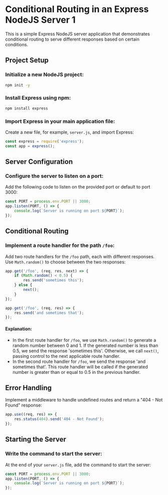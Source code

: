 
# Conditional Routing in an Express NodeJS Server 1

This is a simple Express NodeJS server application that demonstrates conditional routing to serve different responses based on certain conditions.

## Project Setup

### Initialize a new NodeJS project:

```bash
npm init -y
```

### Install Express using npm:

```bash
npm install express
```

### Import Express in your main application file:

Create a new file, for example, `server.js`, and import Express:

```javascript
const express = require('express');
const app = express();
```

## Server Configuration

### Configure the server to listen on a port:

Add the following code to listen on the provided port or default to port 3000:

```javascript
const PORT = process.env.PORT || 3000;
app.listen(PORT, () => {
    console.log(`Server is running on port ${PORT}`);
});
```

## Conditional Routing

### Implement a route handler for the path `/foo`:

Add two route handlers for the `/foo` path, each with different responses. Use `Math.random()` to choose between the two responses:

```javascript
app.get('/foo', (req, res, next) => {
    if (Math.random() < 0.5) {
        res.send('sometimes this');
    } else {
        next();
    }
});

app.get('/foo', (req, res) => {
    res.send('and sometimes that');
});
```

#### Explanation:

- In the first route handler for `/foo`, we use `Math.random()` to generate a random number between 0 and 1. If the generated number is less than 0.5, we send the response 'sometimes this'. Otherwise, we call `next()`, passing control to the next applicable route handler.
- In the second route handler for `/foo`, we send the response 'and sometimes that'. This route handler will be called if the generated number is greater than or equal to 0.5 in the previous handler.

## Error Handling

Implement a middleware to handle undefined routes and return a "404 - Not Found" response:

```javascript
app.use((req, res) => {
    res.status(404).send('404 - Not Found');
});
```

## Starting the Server

### Write the command to start the server:

At the end of your `server.js` file, add the command to start the server:

```javascript
const PORT = process.env.PORT || 3000;
app.listen(PORT, () => {
    console.log(`Server is running on port ${PORT}`);
});
```

